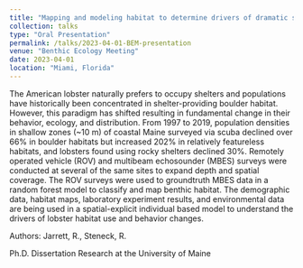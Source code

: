 ```yaml
---
title: "Mapping and modeling habitat to determine drivers of dramatic shifts in American lobster demography in the Gulf of Maine"
collection: talks
type: "Oral Presentation"
permalink: /talks/2023-04-01-BEM-presentation
venue: "Benthic Ecology Meeting"
date: 2023-04-01
location: "Miami, Florida"
---
```


The American lobster naturally prefers to occupy shelters and populations have historically been concentrated in shelter-providing boulder habitat. However, this paradigm has shifted resulting in fundamental change in their behavior, ecology, and distribution. From 1997 to 2019, population densities in shallow zones (~10 m) of coastal Maine surveyed via scuba declined over 66% in boulder habitats but increased 202% in relatively featureless habitats, and lobsters found using rocky shelters declined 30%. Remotely operated vehicle (ROV) and multibeam echosounder (MBES) surveys were conducted at several of the same sites to expand depth and spatial coverage. The ROV surveys were used to groundtruth MBES data in a random forest model to classify and map benthic habitat. The demographic data, habitat maps, laboratory experiment results, and environmental data are being used in a spatial-explicit individual based model to understand the drivers of lobster habitat use and behavior changes.

Authors: Jarrett, R., Steneck, R.

Ph.D. Dissertation Research at the University of Maine
